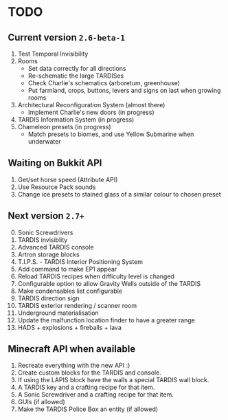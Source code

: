 # TODO

## Current version `2.6-beta-1`
1. Test Temporal Invisibility
2. Rooms
   * Set data correctly for all directions
   * Re-schematic the large TARDISes
   * Check Charlie's schematics (arboretum, greenhouse)
   * Put farmland, crops, buttons, levers and signs on last when growing rooms
3. Architectural Reconfiguration System (almost there)
    * Implement Charlie's new doors (in progress)
4. TARDIS Information System (in progress)
5. Chameleon presets (in progress)
    * Match presets to biomes, and use Yellow Submarine when underwater

## Waiting on Bukkit API
1. Get/set horse speed (Attribute API)
2. Use Resource Pack sounds
3. Change ice presets to stained glass of a similar colour to chosen preset

## Next version `2.7+`
0. Sonic Screwdrivers
1. TARDIS invisiblity
2. Advanced TARDIS console
3. Artron storage blocks
4. T.I.P.S. - TARDIS Interior Positioning System
5. Add command to make EP1 appear
6. Reload TARDIS recipes when difficulty level is changed
7. Configurable option to allow Gravity Wells outside of the TARDIS
8. Make condensables list configurable
9. TARDIS direction sign
10. TARDIS exterior rendering / scanner room
11. Underground materialisation
12. Update the malfunction location finder to have a greater range
13. HADS + explosions + fireballs + lava

## Minecraft API when available
1. Recreate everything with the new API :)
2. Create custom blocks for the TARDIS and console.
3. If using the LAPIS block have the walls a special TARDIS wall block.
4. A TARDIS key and a crafting recipe for that item.
5. A Sonic Screwdriver and a crafting recipe for that item.
6. GUIs (if allowed)
7. Make the TARDIS Police Box an entity (if allowed)
